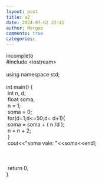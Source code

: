 ```yaml
---
layout: post
title: a2
date: 2024-07-02 22:41
author: Morgao
comments: true
categories:
---
```

incompleto<br />
#include &lt;iostream&gt;<br />
<br />
using namespace std;<br />
<br />
int main() {<br />
<span style="white-space: pre;"> </span>int n, d;<br />
<span style="white-space: pre;"> </span>float soma;<br />
<span style="white-space: pre;"> </span>n = 1;<br />
<span style="white-space: pre;"> </span>soma = 0;<br />
<span style="white-space: pre;"> </span>for(d=1;d&lt;=50;d= d+1){<br />
<span style="white-space: pre;">  </span>soma = soma + ( n /d );<br />
<span style="white-space: pre;">  </span>n = n + 2;<br />
<span style="white-space: pre;"> </span>}<br />
<span style="white-space: pre;"> </span>cout&lt;&lt;"soma vale: "&lt;&lt;soma&lt;&lt;endl;<br />
<span style="white-space: pre;"> </span><br />
<span style="white-space: pre;"> </span><br />
<span style="white-space: pre;"> </span>return 0;<br />
}
